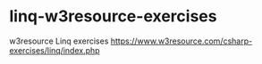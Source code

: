 # linq-w3resource-exercises
w3resource Linq exercises 
https://www.w3resource.com/csharp-exercises/linq/index.php
